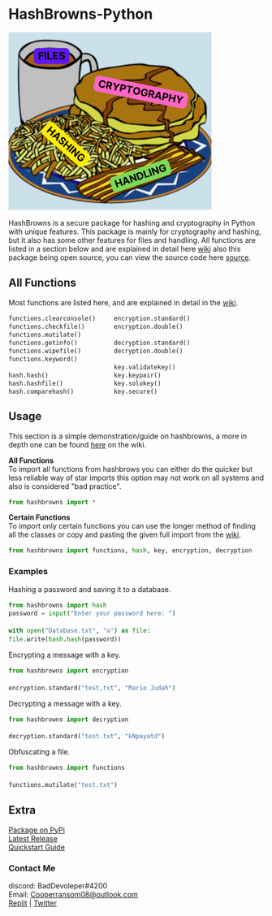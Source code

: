 # HashBrowns-Python

![Banner](.github/banner.png)

HashBrowns is a secure package for hashing and cryptography in Python with unique features. This package is mainly for cryptography and hashing, but it also has some other features for files and handling. All functions are listed in a section below and are explained in detail here [wiki](https://github.com/itzCozi/HashBrowns-Python/wiki/Functions) also this package being open source, you can view the source code here [source](https://github.com/itzCozi/HashBrowns-Python/tree/main/package).

## All Functions
Most functions are listed here, and are explained in detail in the [wiki](https://github.com/itzCozi/HashBrowns-Python/wiki/Functions).

```
functions.clearconsole()     encryption.standard()
functions.checkfile()        encryption.double()
functions.mutilate()
functions.getinfo()          decryption.standard()
functions.wipefile()         decryption.double()
functions.keyword()
                             key.validatekey()
hash.hash()                  key.keypair()
hash.hashfile()              key.solokey()
hash.comparehash()           key.secure()
```

## Usage
This section is a simple demonstration/guide on hashbrowns, a more in depth one can be found [here](https://github.com/itzCozi/HashBrowns-Python/wiki/Quickstart-Guide) on the wiki.

**All Functions**  
To import all functions from hashbrows you can either do the quicker but less reliable way of star imports this option may not work on all systems and also is considered "bad practice".
```python
from hashbrowns import *
```

**Certain Functions**  
To import only certain functions you can use the longer method of finding all the classes or copy and pasting the given full import from the [wiki](https://github.com/itzCozi/HashBrowns-Python/wiki/Functions).
```python
from hashbrowns import functions, hash, key, encryption, decryption
```

### Examples

Hashing a password and saving it to a database.
```python
from hashbrowns import hash
password = input("Enter your password here: ")

with open("Database.txt", "a") as file:
file.write(hash.hash(password))
```

Encrypting a message with a key.
```python
from hashbrowns import encryption

encryption.standard("test,txt", "Mario Judah")
```

Decrypting a message with a key.
```python
from hashbrowns import decryption

decryption.standard("test.txt", "kNpayatd")
```

Obfuscating a file.
```python
from hashbrowns import functions

functions.mutilate("test.txt")
```

## Extra
[Package on PyPi](https://pypi.org/project/hashbrowns/)  
[Latest Release](https://github.com/itzCozi/HashBrowns-Python/releases)  
[Quickstart Guide](https://github.com/itzCozi/HashBrowns-Python/wiki/Quickstart-Guide)

### Contact Me
discord: BadDevoleper#4200                                                                                                                                             
Email: Cooperransom08@outlook.com                                                                                                                                      
[Replit](https://replit.com/@cozi08) | 
[Twitter](https://twitter.com/ransom_cooper)
